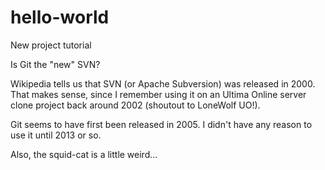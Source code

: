 # hello-world
New project tutorial

Is Git the "new" SVN?

Wikipedia tells us that SVN (or Apache Subversion) was released in 2000. That makes sense, since I remember using it on an Ultima Online server clone project back around 2002 (shoutout to LoneWolf UO!).

Git seems to have first been released in 2005. I didn't have any reason to use it until 2013 or so.

Also, the squid-cat is a little weird...
